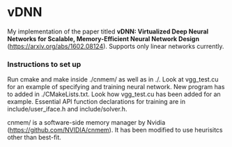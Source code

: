 # vDNN
My implementation of the paper titled **vDNN: Virtualized Deep Neural Networks for Scalable, Memory-Efficient Neural Network Design** (https://arxiv.org/abs/1602.08124). Supports only linear networks currently.

### Instructions to set up
Run cmake and make inside ./cnmem/ as well as in ./. Look at vgg_test.cu for an example of specifying and training neural network. New program has to added in ./CMakeLists.txt. Look how vgg_test.cu has been added for an example. Essential API function declarations for training are in include/user_iface.h and include/solver.h. 

cnmem/ is a software-side memory manager by Nvidia (https://github.com/NVIDIA/cnmem). It has been modified to use heurisitcs other than best-fit.
